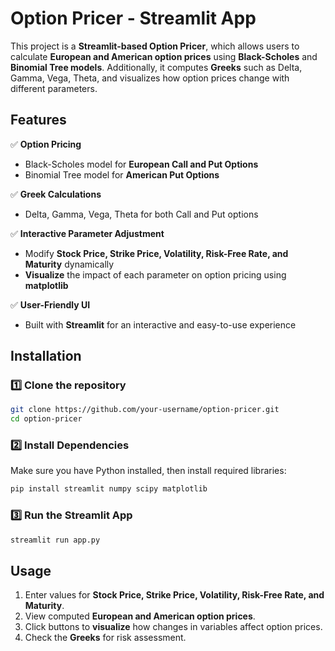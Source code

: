 # Option Pricer - Streamlit App

This project is a **Streamlit-based Option Pricer**, which allows users to calculate **European and American option prices** using **Black-Scholes** and **Binomial Tree models**. Additionally, it computes **Greeks** such as Delta, Gamma, Vega, Theta, and visualizes how option prices change with different parameters.

## Features

✅ **Option Pricing**  
- Black-Scholes model for **European Call and Put Options**  
- Binomial Tree model for **American Put Options**  

✅ **Greek Calculations**  
- Delta, Gamma, Vega, Theta for both Call and Put options  

✅ **Interactive Parameter Adjustment**  
- Modify **Stock Price, Strike Price, Volatility, Risk-Free Rate, and Maturity** dynamically  
- **Visualize** the impact of each parameter on option pricing using **matplotlib**  

✅ **User-Friendly UI**  
- Built with **Streamlit** for an interactive and easy-to-use experience  

## Installation

### 1️⃣ Clone the repository
```bash
git clone https://github.com/your-username/option-pricer.git
cd option-pricer
```

### 2️⃣ Install Dependencies
Make sure you have Python installed, then install required libraries:
```bash
pip install streamlit numpy scipy matplotlib
```

### 3️⃣ Run the Streamlit App
```bash
streamlit run app.py
```

## Usage

1. Enter values for **Stock Price, Strike Price, Volatility, Risk-Free Rate, and Maturity**.
2. View computed **European and American option prices**.
3. Click buttons to **visualize** how changes in variables affect option prices.
4. Check the **Greeks** for risk assessment.
